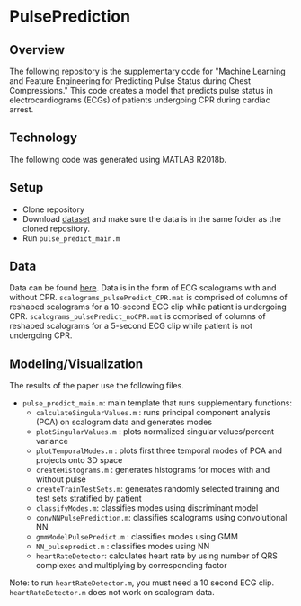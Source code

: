 # PulsePrediction
## Overview
The following repository is the supplementary code for "Machine Learning and Feature Engineering for Predicting Pulse Status during Chest Compressions." This code creates a model that predicts pulse status in electrocardiograms (ECGs) of patients undergoing CPR during cardiac arrest. 

## Technology
The following code was generated using MATLAB R2018b.

## Setup
- Clone repository
- Download [dataset](https://doi.org/10.5281/zenodo.3995071) and make sure the data is in the same folder as the cloned repository.
- Run `pulse_predict_main.m`

## Data
Data can be found [here](https://doi.org/10.5281/zenodo.3995071). Data is in the form of ECG scalograms with and without CPR. `scalograms_pulsePredict_CPR.mat` is comprised of columns of reshaped scalograms for a 10-second ECG clip while patient is undergoing CPR. `scalograms_pulsePredict_noCPR.mat` is comprised of columns of reshaped scalograms for a 5-second ECG clip while patient is not undergoing CPR.

## Modeling/Visualization
The results of the paper use the following files. 
- `pulse_predict_main.m`: main template that runs supplementary functions:
  - `calculateSingularValues.m` : runs principal component analysis (PCA) on scalogram data and generates modes
  - `plotSingularValues.m` : plots normalized singular values/percent variance
  - `plotTemporalModes.m` : plots first three temporal modes of PCA and projects onto 3D space
  - `createHistograms.m` : generates histograms for modes with and without pulse
  - `createTrainTestSets.m`: generates randomly selected training and test sets stratified by patient
  - `classifyModes.m`: classifies modes using discriminant model
  - `convNNPulsePrediction.m`: classifies scalograms using convolutional NN
  - `gmmModelPulsePredict.m` : classifies modes using GMM
  - `NN_pulsepredict.m` : classifies modes using NN
  - `heartRateDetector`: calculates heart rate by using number of QRS complexes and multiplying by corresponding factor

Note: to run `heartRateDetector.m`, you must need a 10 second ECG clip. `heartRateDetector.m` does not work on scalogram data.
